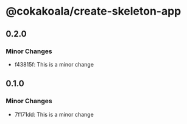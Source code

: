# @cokakoala/create-skeleton-app

## 0.2.0

### Minor Changes

- f43815f: This is a minor change

## 0.1.0

### Minor Changes

- 7f171dd: This is a minor change

